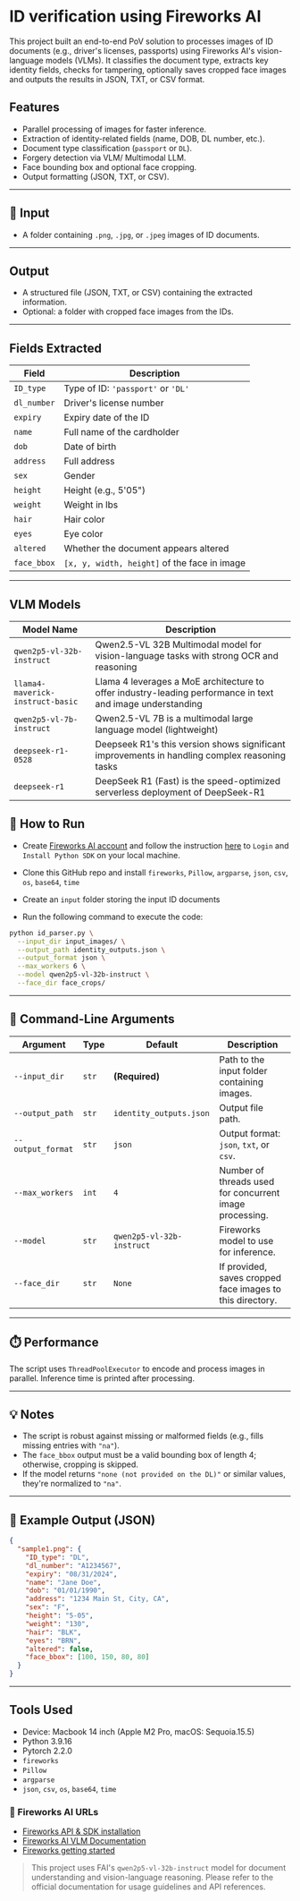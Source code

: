 # ID verification using Fireworks AI

This project built an end-to-end PoV solution to processes images of ID documents (e.g., driver's licenses, passports) using Fireworks AI's vision-language models (VLMs). It classifies the document type, extracts key identity fields, checks for tampering, optionally saves cropped face images and outputs the results in JSON, TXT, or CSV format.

## Features

- Parallel processing of images for faster inference.
- Extraction of identity-related fields (name, DOB, DL number, etc.).
- Document type classification (`passport` or `DL`).
- Forgery detection via VLM/ Multimodal LLM.
- Face bounding box and optional face cropping.
- Output formatting (JSON, TXT, or CSV).

---

## 📂 Input

- A folder containing `.png`, `.jpg`, or `.jpeg` images of ID documents.

---

## Output

- A structured file (JSON, TXT, or CSV) containing the extracted information.
- Optional: a folder with cropped face images from the IDs.

---

## Fields Extracted

| Field        | Description                                  |
|--------------|----------------------------------------------|
| `ID_type`    | Type of ID: `'passport'` or `'DL'`           |
| `dl_number`  | Driver's license number                      |
| `expiry`     | Expiry date of the ID                        |
| `name`       | Full name of the cardholder                  |
| `dob`        | Date of birth                                |
| `address`    | Full address                                 |
| `sex`        | Gender                                       |
| `height`     | Height (e.g., 5'05")                         |
| `weight`     | Weight in lbs                                |
| `hair`       | Hair color                                   |
| `eyes`       | Eye color                                    |
| `altered`    | Whether the document appears altered         |
| `face_bbox`  | `[x, y, width, height]` of the face in image |

---
## VLM Models 

| Model Name                   | Description                                                             |
|-----------------------------|-------------------------------------------------------------------------|
| `qwen2p5-vl-32b-instruct`   | Qwen2.5-VL 32B Multimodal model for vision-language tasks with strong OCR and reasoning | 
| `llama4-maverick-instruct-basic`| Llama 4 leverages a MoE architecture to offer industry-leading performance in text and image understanding   |
| `qwen2p5-vl-7b-instruct`            | Qwen2.5-VL 7B is a multimodal large language model (lightweight)               |
| `deepseek-r1-0528`                | Deepseek R1's this version shows significant improvements in handling complex reasoning tasks                    |
| `deepseek-r1`         | DeepSeek R1 (Fast) is the speed-optimized serverless deployment of DeepSeek-R1                      |


## 🚀 How to Run

- Create [Fireworks AI account](https://fireworks.ai/docs/getting-started/introduction) and follow the instruction [here](https://fireworks.ai/docs/tools-sdks/python-client/the-tutorial) to `Login` and `Install Python SDK` on your local machine.

- Clone this GitHub repo and install `fireworks`, `Pillow`, `argparse`, `json`, `csv`, `os`, `base64`, `time`

- Create an `input` folder storing the input ID documents

- Run the following command to execute the code:

```bash
python id_parser.py \
  --input_dir input_images/ \
  --output_path identity_outputs.json \
  --output_format json \
  --max_workers 6 \
  --model qwen2p5-vl-32b-instruct \
  --face_dir face_crops/
```

---

## 🔧 Command-Line Arguments

| Argument        | Type     | Default                       | Description                                                                 |
|-----------------|----------|-------------------------------|-----------------------------------------------------------------------------|
| `--input_dir`   | `str`    | **(Required)**                | Path to the input folder containing images.                                |
| `--output_path` | `str`    | `identity_outputs.json`       | Output file path.                                                           |
| `--output_format`| `str`   | `json`                        | Output format: `json`, `txt`, or `csv`.                                     |
| `--max_workers` | `int`    | `4`                           | Number of threads used for concurrent image processing.                    |
| `--model`       | `str`    | `qwen2p5-vl-32b-instruct`      | Fireworks model to use for inference.                                      |
| `--face_dir`    | `str`    | `None`                        | If provided, saves cropped face images to this directory.                  |

---

## ⏱️ Performance

The script uses `ThreadPoolExecutor` to encode and process images in parallel. Inference time is printed after processing.

---

## 💡 Notes

- The script is robust against missing or malformed fields (e.g., fills missing entries with `"na"`).
- The `face_bbox` output must be a valid bounding box of length 4; otherwise, cropping is skipped.
- If the model returns `"none (not provided on the DL)"` or similar values, they're normalized to `"na"`.

---

## 📁 Example Output (JSON)

```json
{
  "sample1.png": {
    "ID_type": "DL",
    "dl_number": "A1234567",
    "expiry": "08/31/2024",
    "name": "Jane Doe",
    "dob": "01/01/1990",
    "address": "1234 Main St, City, CA",
    "sex": "F",
    "height": "5-05",
    "weight": "130",
    "hair": "BLK",
    "eyes": "BRN",
    "altered": false,
    "face_bbox": [100, 150, 80, 80]
  }
}
```


---

## Tools Used

- Device: Macbook 14 inch (Apple M2 Pro, macOS: Sequoia.15.5)
- Python 3.9.16
- Pytorch 2.2.0
- `fireworks`
- `Pillow`
- `argparse`
- `json`, `csv`, `os`, `base64`, `time`

### 🔗 Fireworks AI URLs

- [Fireworks API & SDK installation](https://fireworks.ai/docs/tools-sdks/python-client/the-tutorial)
- [Fireworks AI VLM Documentation](https://docs.fireworks.ai/guides/querying-vision-language-models)
- [Fireworks getting started](https://fireworks.ai/docs/getting-started/introduction)

> This project uses FAI's `qwen2p5-vl-32b-instruct` model for document understanding and vision-language reasoning. Please refer to the official documentation for usage guidelines and API references.


